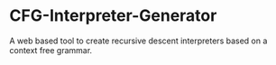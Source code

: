 # CFG-Interpreter-Generator
A web based tool to create recursive descent interpreters based on a context free grammar.

